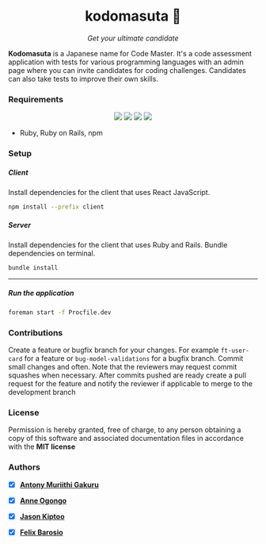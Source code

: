 <h1 align="center">kodomasuta 🥷</h1>
<p align="center">
<em>Get your ultimate candidate</em>
</p>

**Kodomasuta** is a Japanese name for Code Master. It's a code assessment application with tests for various programming languages with an admin page where you can invite candidates for coding challenges. Candidates can also take tests to improve their own skills.

### Requirements

<p align="center"> 
<img src="https://img.shields.io/badge/React-20232A?style=for-the-badge&logo=react&logoColor=61DAFB">

<img src="https://img.shields.io/badge/Ruby_on_Rails-CC0000?style=for-the-badge&logo=ruby-on-rails&logoColor=white">


<img src="https://img.shields.io/badge/Bootstrap-563D7C?style=for-the-badge&logo=bootstrap&logoColor=white">

<img src="https://img.shields.io/badge/Redux-593D88?style=for-the-badge&logo=redux&logoColor=white">
 </p>

- Ruby, Ruby on Rails,  npm
  


### Setup
##### Client
Install dependencies for the client that uses React JavaScript.
```bash
npm install --prefix client
```

##### Server
Install dependencies for the client that uses Ruby and Rails. Bundle dependencies on terminal.

```bash
bundle install 
```
---

##### Run the application
```bash
foreman start -f Procfile.dev
```

### Contributions
Create a feature or bugfix branch for your changes. For example ```ft-user-card``` for a feature or ```bug-model-validations``` for a bugfix branch. Commit small changes and often. Note that the reviewers may request commit squashes when necessary.
After commits pushed are ready create a pull request for the feature and notify the reviewer if applicable to merge to the development branch

### License
Permission is hereby granted, free of charge, to any person obtaining a copy of this software and associated documentation files in accordance with the **MIT license**

### Authors
- [x] **[Antony Muriithi Gakuru](https://twitter.com/muriithi_gakuru)**

- [x] **[Anne Ogongo](https://github.com/anne-alt)**

- [x] **[Jason Kiptoo](https://github.com/jasonkiptoo)**

- [x] **[Felix Barosio](https://github.com/Felix-Barosio)**